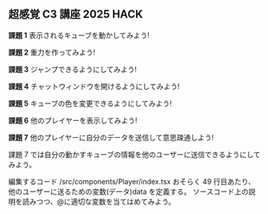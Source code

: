 ## 超感覚 C3 講座 2025 HACK

**課題 1**
表示されるキューブを動かしてみよう!

**課題 2**
重力を作ってみよう!

**課題 3**
ジャンプできるようにしてみよう!

**課題 4**
チャットウィンドウを開けるようにしてみよう!

**課題 5**
キューブの色を変更できるようにしてみよう!

**課題 6**
他のプレイヤーを表示してみよう!

**課題 7**
他のプレイヤーに自分のデータを送信して意思疎通しよう!

課題 7 では自分の動かすキューブの情報を他のユーザーに送信できるようにしてみよう。

編集するコード
/src/components/Player/index.tsx
おそらく 49 行目あたり、
他のユーザーに送るための変数(データ)data を定義する。
ソースコード上の説明を読みつつ、@に適切な変数を当てはめてみよう。
